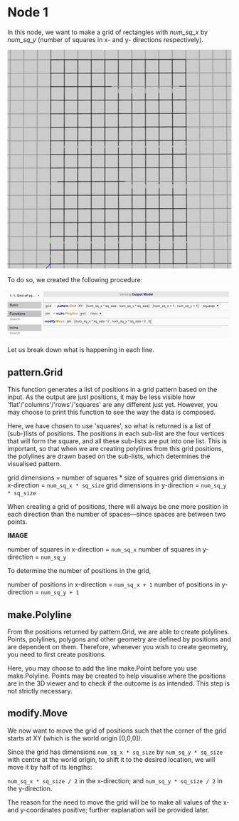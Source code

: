 # Node 1

In this node, we want to make a grid of rectangles with *num_sq_x* by *num_sq_y* (number of squares in x- and y- directions respectively). 

![Result](./imgs/6.2.2-example1-node1-endresult.png)

To do so, we created the following procedure:

![Procedure](./imgs/6.2.2-example1-node1-procedure.png)

Let us break down what is happening in each line. 

## pattern.Grid

This function generates a list of positions in a grid pattern based on the input. As the output are just positions, it may be less visible how 'flat'/'columns'/'rows'/'squares' are any different just yet. However, you may choose to print this function to see the way the data is composed. 

Here, we have chosen to use 'squares', so what is returned is a list of (sub-)lists of positions. The positions in each sub-list are the four vertices that will form the square, and all these sub-lists are put into one list. This is important, so that when we are creating polylines from this grid positions, the polylines are drawn based on the sub-lists, which determines the visualised pattern. 

grid dimensions = number of squares * size of squares
grid dimensions in x-direction = `num_sq_x * sq_size`
grid dimensions in y-direction = `num_sq_y * sq_size`

When creating a grid of positions, there will always be one more position in each direction than the number of spaces—since spaces are between two points. 

**IMAGE**

number of squares in x-direction = `num_sq_x`
number of squares in y-direction = `num_sq_y`

To determine the number of positions in the grid, 

number of positions in x-direction = `num_sq_x + 1`
number of positions in y-direction = `num_sq_y + 1`

## make.Polyline

From the positions returned by pattern.Grid, we are able to create polylines. Points, polylines, polygons and other geometry are defined by positions and are dependent on them. Therefore, whenever you wish to create geometry, you need to first create positions. 

Here, you may choose to add the line make.Point before you use make.Polyline. Points may be created to help visualise where the positions are in the 3D viewer and to check if the outcome is as intended. This step is not strictly necessary. 

## modify.Move

We now want to move the grid of positions such that the corner of the grid starts at XY (which is the world origin [0,0,0]). 

Since the grid has dimensions `num_sq_x * sq_size` by `num_sq_y * sq_size` with centre at the world origin, to shift it to the desired location, we will move it by half of its lengths:

`num_sq_x * sq_size / 2` in the x-direction; and
`num_sq_y * sq_size / 2` in the y-direction. 

The reason for the need to move the grid will be to make all values of the x- and y-coordinates positive; further explanation will be provided later.